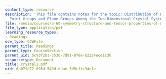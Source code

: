 ```yaml
---
content_type: resource
description: 'This file contains notes for the topic: Distribution of Lattice Types,
  Point Groups and Plane Groups Among the Two-Dimensional Crystal Systems.'
file: /media/courses/3-60-symmetry-structure-and-tensor-properties-of-materials-fall-2005/6a07fd72095d549ddbae5d9cffc34c1e_crystal2.pdf
file_type: application/pdf
learning_resource_types:
- Readings
ocw_type: OCWFile
parent_title: Readings
parent_type: CourseSection
parent_uid: 5c93f2b1-5536-7d91-878e-b2224ece1c30
resourcetype: Document
title: crystal2.pdf
uid: 6a07fd72-095d-549d-dbae-5d9cffc34c1e
---
```

